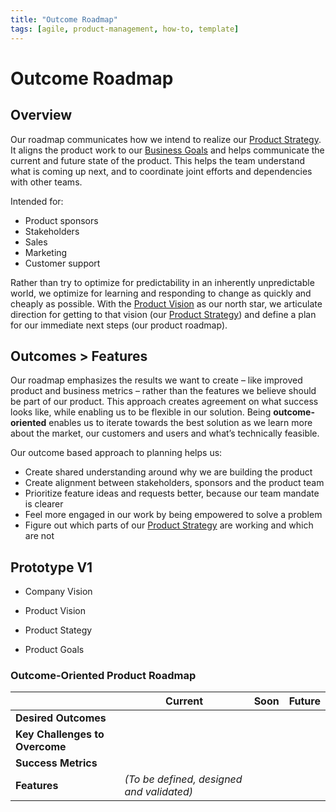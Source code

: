 ```yaml
---
title: "Outcome Roadmap"
tags: [agile, product-management, how-to, template]
---
```




# Outcome Roadmap

## Overview

Our roadmap communicates how we intend to realize our [Product Strategy](product-strategy.md). It aligns the product work to our  [Business Goals](business-goals.md)  and helps communicate the current and future state of the product. This helps the team understand what is coming up next,  and to coordinate joint efforts and dependencies with other teams.

Intended for: 

- Product sponsors
- Stakeholders 
- Sales
- Marketing
- Customer support

Rather than try to optimize for predictability in an inherently unpredictable world, we optimize for learning and responding to change as quickly and cheaply as possible. With the [Product Vision](product-vision.md)  as our north star, we articulate direction for getting to that vision (our [Product Strategy](product-strategy.md)) and define a plan for our immediate next steps (our product roadmap). 



## Outcomes > Features

Our roadmap emphasizes the results we want to create – like improved product and business metrics – rather than the features we believe should be part of our product. This approach creates agreement on what success looks like, while enabling us to be flexible in our solution. Being **outcome-oriented** enables us to iterate towards the best solution as we learn more about the market, our customers and users and what’s technically feasible.

Our outcome based approach to planning helps us:

- Create shared understanding around why we are building the product
- Create alignment between stakeholders, sponsors and the product team
- Prioritize feature ideas and requests better, because our team mandate is clearer
- Feel more engaged in our work by being empowered to solve a problem
- Figure out which parts of our  [Product Strategy](product-strategy.md) are working and which are not



## Prototype V1

- Company Vision

- Product Vision

- Product Stategy
- Product Goals



### Outcome-Oriented Product Roadmap

|                                | Current                                   | Soon | Future |
| ------------------------------ | ----------------------------------------- | ---- | ------ |
| **Desired Outcomes**           |                                           |      |        |
| **Key Challenges to Overcome** |                                           |      |        |
| **Success Metrics**            |                                           |      |        |
| **Features**                   | *(To be defined, designed and validated)* |      |        |

